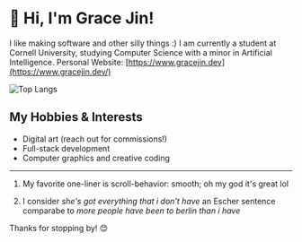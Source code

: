 # 👋 Hi, I'm Grace Jin!
I like making software and other silly things :)
I am currently a student at Cornell University, studying Computer Science with a minor in Artificial Intelligence. 
Personal Website: [https://www.gracejin.dev](https://www.gracejin.dev/)

![Top Langs](https://github-readme-stats.vercel.app/api/top-langs/?username=gracejinsotrue&layout=compact&theme=tokyonight&langs_count=8)







## My Hobbies & Interests
- Digital art (reach out for commissions!)
- Full-stack development  
- Computer graphics and creative coding  
---

1) My favorite one-liner is scroll-behavior: smooth; oh my god it's great lol
   
2) I consider _she's got everything that i don't have_ an Escher sentence comparabe to _more people have been to berlin than i have_

Thanks for stopping by! 😊
